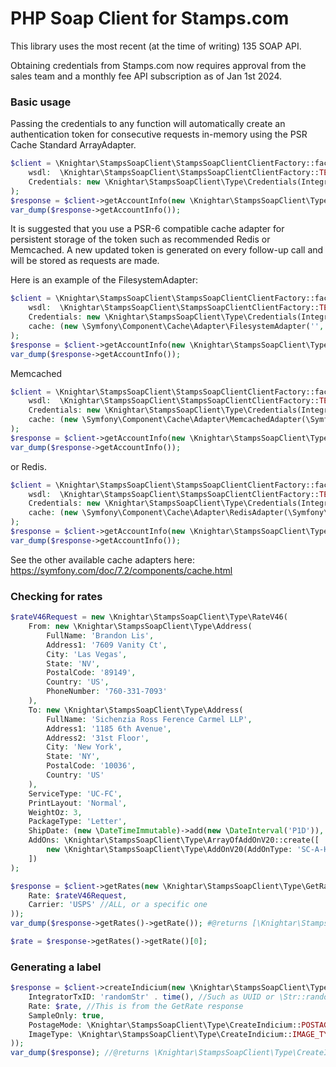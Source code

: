 # PHP Soap Client for Stamps.com
This library uses the most recent (at the time of writing) 135 SOAP API.

Obtaining credentials from Stamps.com now requires approval from the sales team and a monthly fee API subscription as of Jan 1st 2024.

### Basic usage

Passing the credentials to any function will automatically create an authentication token for consecutive requests in-memory using the PSR Cache Standard ArrayAdapter.

```PHP
$client = \Knightar\StampsSoapClient\StampsSoapClientClientFactory::factory(
    wsdl:  \Knightar\StampsSoapClient\StampsSoapClientClientFactory::TESTING_WSDL,
    Credentials: new \Knightar\StampsSoapClient\Type\Credentials(IntegrationID: $id, Username: $username, Password: $password),
);
$response = $client->getAccountInfo(new \Knightar\StampsSoapClient\Type\GetAccountInfo());
var_dump($response->getAccountInfo());
```

It is suggested that you use a PSR-6 compatible cache adapter for persistent storage of the token such as recommended Redis or Memcached. A new updated token is generated on every follow-up call and will be stored as requests are made.
 
Here is an example of the FilesystemAdapter:

```PHP
$client = \Knightar\StampsSoapClient\StampsSoapClientClientFactory::factory(
    wsdl:  \Knightar\StampsSoapClient\StampsSoapClientClientFactory::TESTING_WSDL,
    Credentials: new \Knightar\StampsSoapClient\Type\Credentials(IntegrationID: $id, Username: $username, Password: $password),
    cache: (new \Symfony\Component\Cache\Adapter\FilesystemAdapter('', 60 * 60 * 24 * 30, __DIR__ . '/cache'))
);
$response = $client->getAccountInfo(new \Knightar\StampsSoapClient\Type\GetAccountInfo());
var_dump($response->getAccountInfo());
```

Memcached

```PHP
$client = \Knightar\StampsSoapClient\StampsSoapClientClientFactory::factory(
    wsdl:  \Knightar\StampsSoapClient\StampsSoapClientClientFactory::TESTING_WSDL,
    Credentials: new \Knightar\StampsSoapClient\Type\Credentials(IntegrationID: $id, Username: $username, Password: $password),
    cache: (new \Symfony\Component\Cache\Adapter\MemcachedAdapter(\Symfony\Component\Cache\Adapter\MemcachedAdapter::createConnection('memcached://localhost')))
);
$response = $client->getAccountInfo(new \Knightar\StampsSoapClient\Type\GetAccountInfo());
var_dump($response->getAccountInfo());
```

 or Redis.

```PHP
$client = \Knightar\StampsSoapClient\StampsSoapClientClientFactory::factory(
    wsdl:  \Knightar\StampsSoapClient\StampsSoapClientClientFactory::TESTING_WSDL,
    Credentials: new \Knightar\StampsSoapClient\Type\Credentials(IntegrationID: $id, Username: $username, Password: $password),
    cache: (new \Symfony\Component\Cache\Adapter\RedisAdapter(\Symfony\Component\Cache\Adapter\RedisAdapter::createConnection('redis://localhost')))
);
$response = $client->getAccountInfo(new \Knightar\StampsSoapClient\Type\GetAccountInfo());
var_dump($response->getAccountInfo());
```

See the other available cache adapters here: https://symfony.com/doc/7.2/components/cache.html

### Checking for rates

```PHP
$rateV46Request = new \Knightar\StampsSoapClient\Type\RateV46(
    From: new \Knightar\StampsSoapClient\Type\Address(
        FullName: 'Brandon Lis',
        Address1: '7609 Vanity Ct',
        City: 'Las Vegas',
        State: 'NV',
        PostalCode: '89149',
        Country: 'US',
        PhoneNumber: '760-331-7093'
    ),
    To: new \Knightar\StampsSoapClient\Type\Address(
        FullName: 'Sichenzia Ross Ference Carmel LLP',
        Address1: '1185 6th Avenue',
        Address2: '31st Floor',
        City: 'New York',
        State: 'NY',
        PostalCode: '10036',
        Country: 'US'
    ),
    ServiceType: 'UC-FC',
    PrintLayout: 'Normal',
    WeightOz: 3,
    PackageType: 'Letter',
    ShipDate: (new \DateTimeImmutable)->add(new \DateInterval('P1D')),
    AddOns: \Knightar\StampsSoapClient\Type\ArrayOfAddOnV20::create([
        new \Knightar\StampsSoapClient\Type\AddOnV20(AddOnType: 'SC-A-HP')
    ])
);

$response = $client->getRates(new \Knightar\StampsSoapClient\Type\GetRates(
    Rate: $rateV46Request,
    Carrier: 'USPS' //ALL, or a specific one
));
var_dump($response->getRates()->getRate()); #@returns [\Knightar\StampsSoapClient\Type\RateV46, ...]

$rate = $response->getRates()->getRate()[0];
```

### Generating a label

```PHP
$response = $client->createIndicium(new \Knightar\StampsSoapClient\Type\CreateIndicium(
    IntegratorTxID: 'randomStr' . time(), //Such as UUID or \Str::random()
    Rate: $rate, //This is from the GetRate response
    SampleOnly: true,
    PostageMode: \Knightar\StampsSoapClient\Type\CreateIndicium::POSTAGE_MODE_NORMAL,
    ImageType: \Knightar\StampsSoapClient\Type\CreateIndicium::IMAGE_TYPE_PDF,
));
var_dump($response); //@returns \Knightar\StampsSoapClient\Type\CreateIndiciumResponse
```